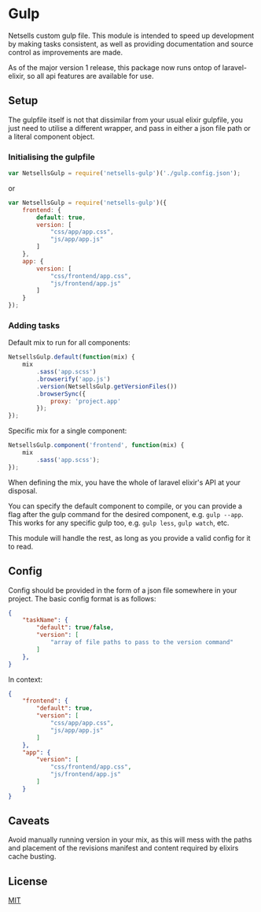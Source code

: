 # Gulp
Netsells custom gulp file. This module is intended to speed up development by making tasks consistent, as well as providing documentation and source control as improvements are made. 

As of the major version 1 release, this package now runs ontop of laravel-elixir, so all api features are available for use.

## Setup

The gulpfile itself is not that dissimilar from your usual elixir gulpfile, you just need to utilise a different wrapper, and pass in either a json file path or a literal component object.

### Initialising the gulpfile
```javascript
var NetsellsGulp = require('netsells-gulp')('./gulp.config.json');
```
or
```javascript
var NetsellsGulp = require('netsells-gulp')({
    frontend: {
        default: true,
        version: [
            "css/app/app.css",
            "js/app/app.js"
        ]
    },
    app: {
        version: [
            "css/frontend/app.css",
            "js/frontend/app.js"
        ]
    }
});
```

### Adding tasks
Default mix to run for all components:
```javascript
NetsellsGulp.default(function(mix) {
    mix
        .sass('app.scss')
        .browserify('app.js')
        .version(NetsellsGulp.getVersionFiles())
        .browserSync({
            proxy: 'project.app'
        });
});
```

Specific mix for a single component:
```javascript
NetsellsGulp.component('frontend', function(mix) {
    mix
        .sass('app.scss');
});
```

When defining the mix, you have the whole of laravel elixir's API at your disposal.

You can specify the default component to compile, or you can provide a flag after the gulp command for the desired component, e.g. ``gulp --app``. This works for any specific gulp too, e.g. ``gulp less``, ``gulp watch``, etc.

This module will handle the rest, as long as you provide a valid config for it to read.

## Config

Config should be provided in the form of a json file somewhere in your project. The basic config format is as follows:

```json
{
    "taskName": {
        "default": true/false,
        "version": [
            "array of file paths to pass to the version command"
        ]
    },
}
```

In context:

```json
{
    "frontend": {
        "default": true,
        "version": [
            "css/app/app.css",
            "js/app/app.js"
        ]
    },
    "app": {
        "version": [
            "css/frontend/app.css",
            "js/frontend/app.js"
        ]
    }
}
```

## Caveats
Avoid manually running version in your mix, as this will mess with the paths and placement of the revisions manifest and content required by elixirs cache busting.


## License

[MIT](http://opensource.org/licenses/MIT)
